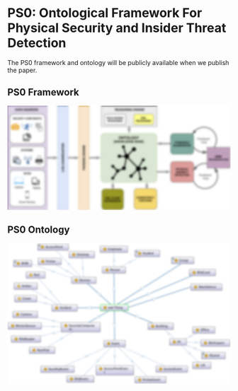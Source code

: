 # PS0: Ontological Framework For Physical Security and Insider Threat Detection

The PS0 framework and ontology will be publicly available when we publish the paper.

## PS0 Framework

![alt text](https://github.com/scripteam/InDArch/blob/master/PS0_framework.png)

## PS0 Ontology

![alt text](https://github.com/scripteam/InDArch/blob/master/PS0_ontology.png)
